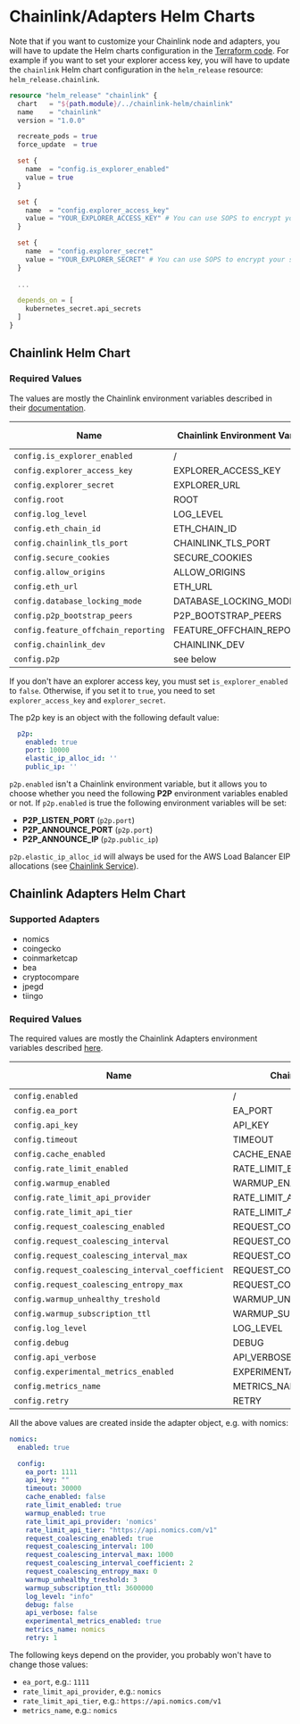 # Chainlink/Adapters Helm Charts
Note that if you want to customize your Chainlink node and adapters, you will have to update the Helm charts configuration in the [Terraform code](../tf/helm.tf).
For example if you want to set your explorer access key, you will have to update the `chainlink` Helm chart configuration in the `helm_release` resource: `helm_release.chainlink`.

```terraform
resource "helm_release" "chainlink" {
  chart   = "${path.module}/../chainlink-helm/chainlink"
  name    = "chainlink"
  version = "1.0.0"

  recreate_pods = true
  force_update  = true

  set {
    name  = "config.is_explorer_enabled"
    value = true
  }

  set {
    name  = "config.explorer_access_key"
    value = "YOUR_EXPLORER_ACCESS_KEY" # You can use SOPS to encrypt your secrets
  }

  set {
    name  = "config.explorer_secret"
    value = "YOUR_EXPLORER_SECRET" # You can use SOPS to encrypt your secrets
  }
  
  ...

  depends_on = [
    kubernetes_secret.api_secrets
  ]
}
```

## Chainlink Helm Chart

### Required Values

The values are mostly the Chainlink environment variables described in their [documentation](https://docs.chain.link/docs/configuration-variables/).

| Name                                | Chainlink Environment Variable | Type    | Default Value | Required                                                   |
|-------------------------------------|--------------------------------|---------|---------------|------------------------------------------------------------|
| `config.is_explorer_enabled`        | /                              | boolean | false         | <input type="checkbox" checked="checked" disabled="true"/> |
| `config.explorer_access_key`        | EXPLORER_ACCESS_KEY            | string  | ""            | <input type="checkbox" disabled="true"/>                   |
| `config.explorer_secret`            | EXPLORER_URL                   | string  | ""            | <input type="checkbox" disabled="true"/>                   |
| `config.root`                       | ROOT                           | string  | "/chainlink"  | <input type="checkbox" disabled="true"/>                   |
| `config.log_level`                  | LOG_LEVEL                      | string  | "debug"       | <input type="checkbox" disabled="true"/>                   |
| `config.eth_chain_id`               | ETH_CHAIN_ID                   | string  | "4"           | <input type="checkbox" checked="checked" disabled="true"/> |
| `config.chainlink_tls_port`         | CHAINLINK_TLS_PORT             | string  | "0"           | <input type="checkbox" disabled="true"/>                   |
| `config.secure_cookies`             | SECURE_COOKIES                 | string  | "false"       | <input type="checkbox" disabled="true"/>                   |
| `config.allow_origins`              | ALLOW_ORIGINS                  | string  | "*"           | <input type="checkbox" disabled="true"/>                   |
| `config.eth_url`                    | ETH_URL                        | string  | ""            | <input type="checkbox" checked="checked" disabled="true"/> |
| `config.database_locking_mode`      | DATABASE_LOCKING_MODE          | string  | "lease"       | <input type="checkbox" disabled="true"/>                   |
| `config.p2p_bootstrap_peers`        | P2P_BOOTSTRAP_PEERS            | string  | ""            | <input type="checkbox" disabled="true"/>                   |
| `config.feature_offchain_reporting` | FEATURE_OFFCHAIN_REPORTING     | string  | "true"        | <input type="checkbox" disabled="true"/>                   |
| `config.chainlink_dev`              | CHAINLINK_DEV                  | string  | "true"        | <input type="checkbox" checked="checked" disabled="true"/> |
| `config.p2p`                        | see below                      | object  | see below     | <input type="checkbox" checked="checked" disabled="true"/> |

If you don't have an explorer access key, you must set `is_explorer_enabled` to `false`. Otherwise, if you set it to `true`, you need to set `explorer_access_key` and `explorer_secret`.

The p2p key is an object with the following default value:
```yaml
  p2p:
    enabled: true
    port: 10000
    elastic_ip_alloc_id: ''
    public_ip: ''
```

`p2p.enabled` isn't a Chainlink environment variable, but it allows you to choose whether you need the following **P2P** environment variables enabled or not.
If `p2p.enabled` is true the following environment variables will be set:
- **P2P_LISTEN_PORT** (`p2p.port`)
- **P2P_ANNOUNCE_PORT** (`p2p.port`)
- **P2P_ANNOUNCE_IP** (`p2p.public_ip`)

`p2p.elastic_ip_alloc_id` will always be used for the AWS Load Balancer EIP allocations (see [Chainlink Service](./chainlink/templates/service.yaml)).

## Chainlink Adapters Helm Chart

### Supported Adapters

- nomics
- coingecko
- coinmarketcap
- bea
- cryptocompare
- jpegd
- tiingo

### Required Values

The required values are mostly the Chainlink Adapters environment variables described [here](https://github.com/DexTrac-Devlin/Chainlink-EA-Manager).

| Name                                             | Chainlink Environment Variable          | Type    | Default Value |
|--------------------------------------------------|-----------------------------------------|---------|---------------|
| `config.enabled`                                 | /                                       | boolean | false         |
| `config.ea_port`                                 | EA_PORT                                 | string  | see below     |
| `config.api_key`                                 | API_KEY                                 | string  | ""            |
| `config.timeout`                                 | TIMEOUT                                 | string  | 30000         |
| `config.cache_enabled`                           | CACHE_ENABLED                           | string  | "false"       |
| `config.rate_limit_enabled`                      | RATE_LIMIT_ENABLED                      | string  | "true"        |
| `config.warmup_enabled`                          | WARMUP_ENABLED                          | string  | "true"        |
| `config.rate_limit_api_provider`                 | RATE_LIMIT_API_PROVIDER                 | string  | see below     |
| `config.rate_limit_api_tier`                     | RATE_LIMIT_API_TIER                     | string  | see below     |
| `config.request_coalescing_enabled`              | REQUEST_COALESCING_ENABLED              | string  | "true"        |
| `config.request_coalescing_interval`             | REQUEST_COALESCING_INTERVAL             | string  | "100"         |
| `config.request_coalescing_interval_max`         | REQUEST_COALESCING_INTERVAL_MAX         | string  | "1000"        |
| `config.request_coalescing_interval_coefficient` | REQUEST_COALESCING_INTERVAL_COEFFICIENT | string  | "2"           |
| `config.request_coalescing_entropy_max`          | REQUEST_COALESCING_ENTROPY_MAX          | string  | "0"           |
| `config.warmup_unhealthy_treshold`               | WARMUP_UNHEALTHY_THRESHOLD              | string  | "3"           |
| `config.warmup_subscription_ttl`                 | WARMUP_SUBSCRIPTION_TTL                 | string  | "360000"      |
| `config.log_level`                               | LOG_LEVEL                               | string  | "info"        |
| `config.debug`                                   | DEBUG                                   | string  | "false"       |
| `config.api_verbose`                             | API_VERBOSE                             | string  | "false"       |
| `config.experimental_metrics_enabled`            | EXPERIMENTAL_METRICS_ENABLED            | string  | "true"        |
| `config.metrics_name`                            | METRICS_NAME                            | string  | see below     |
| `config.retry`                                   | RETRY                                   | string  | "1"           |

All the above values are created inside the adapter object, e.g. with nomics:

```yaml
nomics:
  enabled: true

  config:
    ea_port: 1111
    api_key: ""
    timeout: 30000
    cache_enabled: false
    rate_limit_enabled: true
    warmup_enabled: true
    rate_limit_api_provider: 'nomics'
    rate_limit_api_tier: "https://api.nomics.com/v1"
    request_coalescing_enabled: true
    request_coalescing_interval: 100
    request_coalescing_interval_max: 1000
    request_coalescing_interval_coefficient: 2
    request_coalescing_entropy_max: 0
    warmup_unhealthy_treshold: 3
    warmup_subscription_ttl: 3600000
    log_level: "info"
    debug: false
    api_verbose: false
    experimental_metrics_enabled: true
    metrics_name: nomics
    retry: 1
```

The following keys depend on the provider, you probably won't have to change those values:
- `ea_port`, e.g.: `1111`
- `rate_limit_api_provider`, e.g.: `nomics`
- `rate_limit_api_tier`, e.g.: `https://api.nomics.com/v1`
- `metrics_name`, e.g.: `nomics`
